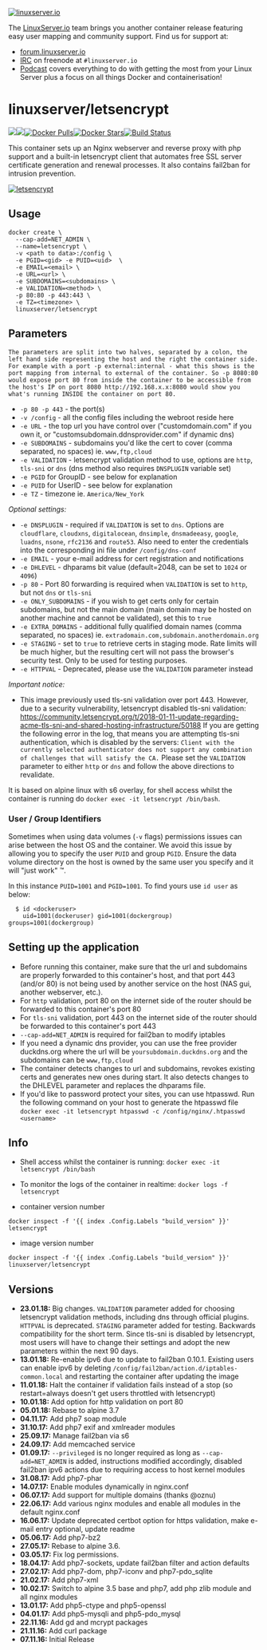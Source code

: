 [linuxserverurl]: https://linuxserver.io
[forumurl]: https://forum.linuxserver.io
[ircurl]: https://www.linuxserver.io/irc/
[podcasturl]: https://www.linuxserver.io/podcast/
[appurl]: https://letsencrypt.org/
[hub]: https://hub.docker.com/r/linuxserver/letsencrypt/

[![linuxserver.io](https://raw.githubusercontent.com/linuxserver/docker-templates/master/linuxserver.io/img/linuxserver_medium.png)][linuxserverurl]

The [LinuxServer.io][linuxserverurl] team brings you another container release featuring easy user mapping and community support. Find us for support at:
* [forum.linuxserver.io][forumurl]
* [IRC][ircurl] on freenode at `#linuxserver.io`
* [Podcast][podcasturl] covers everything to do with getting the most from your Linux Server plus a focus on all things Docker and containerisation!

# linuxserver/letsencrypt
[![](https://images.microbadger.com/badges/version/linuxserver/letsencrypt.svg)](https://microbadger.com/images/linuxserver/letsencrypt "Get your own version badge on microbadger.com")[![](https://images.microbadger.com/badges/image/linuxserver/letsencrypt.svg)](https://microbadger.com/images/linuxserver/letsencrypt "Get your own image badge on microbadger.com")[![Docker Pulls](https://img.shields.io/docker/pulls/linuxserver/letsencrypt.svg)][hub][![Docker Stars](https://img.shields.io/docker/stars/linuxserver/letsencrypt.svg)][hub][![Build Status](https://ci.linuxserver.io/buildStatus/icon?job=Docker-Builders/x86-64/x86-64-letsencrypt)](https://ci.linuxserver.io/job/Docker-Builders/job/x86-64/job/x86-64-letsencrypt/)

This container sets up an Nginx webserver and reverse proxy with php support and a built-in letsencrypt client that automates free SSL server certificate generation and renewal processes. It also contains fail2ban for intrusion prevention.

[![letsencrypt](https://raw.githubusercontent.com/linuxserver/docker-templates/master/linuxserver.io/img/le-logo-wide.png)][appurl]

## Usage

```
docker create \
  --cap-add=NET_ADMIN \
  --name=letsencrypt \
  -v <path to data>:/config \
  -e PGID=<gid> -e PUID=<uid>  \
  -e EMAIL=<email> \
  -e URL=<url> \
  -e SUBDOMAINS=<subdomains> \
  -e VALIDATION=<method> \
  -p 80:80 -p 443:443 \
  -e TZ=<timezone> \
  linuxserver/letsencrypt
```

## Parameters

`The parameters are split into two halves, separated by a colon, the left hand side representing the host and the right the container side. 
For example with a port -p external:internal - what this shows is the port mapping from internal to external of the container.
So -p 8080:80 would expose port 80 from inside the container to be accessible from the host's IP on port 8080
http://192.168.x.x:8080 would show you what's running INSIDE the container on port 80.`


* `-p 80 -p 443` - the port(s)
* `-v /config` - all the config files including the webroot reside here
* `-e URL` - the top url you have control over ("customdomain.com" if you own it, or "customsubdomain.ddnsprovider.com" if dynamic dns)
* `-e SUBDOMAINS` - subdomains you'd like the cert to cover (comma separated, no spaces) ie. `www,ftp,cloud`
* `-e VALIDATION` - letsencrypt validation method to use, options are `http`, `tls-sni` or `dns` (dns method also requires `DNSPLUGIN` variable set)
* `-e PGID` for GroupID - see below for explanation
* `-e PUID` for UserID - see below for explanation
* `-e TZ` - timezone ie. `America/New_York`  
  
_Optional settings:_
* `-e DNSPLUGIN` - required if `VALIDATION` is set to `dns`. Options are `cloudflare`, `cloudxns`, `digitalocean`, `dnsimple`, `dnsmadeeasy`, `google`, `luadns`, `nsone`, `rfc2136` and `route53`. Also need to enter the credentials into the corresponding ini file under `/config/dns-conf` 
* `-e EMAIL` - your e-mail address for cert registration and notifications
* `-e DHLEVEL` - dhparams bit value (default=2048, can be set to `1024` or `4096`)
* `-p 80` - Port 80 forwarding is required when `VALIDATION` is set to `http`, but not `dns` or `tls-sni`
* `-e ONLY_SUBDOMAINS` - if you wish to get certs only for certain subdomains, but not the main domain (main domain may be hosted on another machine and cannot be validated), set this to `true`
* `-e EXTRA_DOMAINS` - additional fully qualified domain names (comma separated, no spaces) ie. `extradomain.com,subdomain.anotherdomain.org`
* `-e STAGING` - set to `true` to retrieve certs in staging mode. Rate limits will be much higher, but the resulting cert will not pass the browser's security test. Only to be used for testing purposes.
* `-e HTTPVAL` - Deprecated, please use the `VALIDATION` parameter instead

_Important notice:_
* This image previously used tls-sni validation over port 443. However, due to a security vulnerability, letsencrypt disabled tls-sni validation: https://community.letsencrypt.org/t/2018-01-11-update-regarding-acme-tls-sni-and-shared-hosting-infrastructure/50188 If you are getting the following error in the log, that means you are attempting tls-sni authentication, which is disabled by the servers: `Client with the currently selected authenticator does not support any combination of challenges that will satisfy the CA.` Please set the `VALIDATION` parameter to either `http` or `dns` and follow the above directions to revalidate. 

It is based on alpine linux with s6 overlay, for shell access whilst the container is running do `docker exec -it letsencrypt /bin/bash`.

### User / Group Identifiers

Sometimes when using data volumes (`-v` flags) permissions issues can arise between the host OS and the container. We avoid this issue by allowing you to specify the user `PUID` and group `PGID`. Ensure the data volume directory on the host is owned by the same user you specify and it will "just work" ™.

In this instance `PUID=1001` and `PGID=1001`. To find yours use `id user` as below:

```
  $ id <dockeruser>
    uid=1001(dockeruser) gid=1001(dockergroup) groups=1001(dockergroup)
```

## Setting up the application

* Before running this container, make sure that the url and subdomains are properly forwarded to this container's host, and that port 443 (and/or 80) is not being used by another service on the host (NAS gui, another webserver, etc.).
* For `http` validation, port 80 on the internet side of the router should be forwarded to this container's port 80
* For `tls-sni` validation, port 443 on the internet side of the router should be forwarded to this container's port 443
* `--cap-add=NET_ADMIN` is required for fail2ban to modify iptables
* If you need a dynamic dns provider, you can use the free provider duckdns.org where the url will be `yoursubdomain.duckdns.org` and the subdomains can be `www,ftp,cloud`
* The container detects changes to url and subdomains, revokes existing certs and generates new ones during start. It also detects changes to the DHLEVEL parameter and replaces the dhparams file.
* If you'd like to password protect your sites, you can use htpasswd. Run the following command on your host to generate the htpasswd file `docker exec -it letsencrypt htpasswd -c /config/nginx/.htpasswd <username>`


## Info

* Shell access whilst the container is running: `docker exec -it letsencrypt /bin/bash`
* To monitor the logs of the container in realtime: `docker logs -f letsencrypt`

* container version number 

`docker inspect -f '{{ index .Config.Labels "build_version" }}' letsencrypt`

* image version number

`docker inspect -f '{{ index .Config.Labels "build_version" }}' linuxserver/letsencrypt`

## Versions

+ **23.01.18:** Big changes. `VALIDATION` parameter added for choosing letsencrypt validation methods, including dns through official plugins. `HTTPVAL` is deprecated. `STAGING` parameter added for testing. Backwards compatibility for the short term. Since tls-sni is disabled by letsencrypt, most users will have to change their settings and adopt the new parameters within the next 90 days.
+ **13.01.18:** Re-enable ipv6 due to update to fail2ban 0.10.1. Existing users can enable ipv6 by deleting `/config/fail2ban/action.d/iptables-common.local` and restarting the container after updating the image
+ **11.01.18:** Halt the container if validation fails instead of a stop (so restart=always doesn't get users throttled with letsencrypt)
+ **10.01.18:** Add option for http validation on port 80
+ **05.01.18:** Rebase to alpine 3.7
+ **04.11.17:** Add php7 soap module
+ **31.10.17:** Add php7 exif and xmlreader modules
+ **25.09.17:** Manage fail2ban via s6
+ **24.09.17:** Add memcached service
+ **01.09.17:** `--privileged` is no longer required as long as `--cap-add=NET_ADMIN` is added, instructions modified accordingly, disabled fail2ban ipv6 actions due to requiring access to host kernel modules
+ **31.08.17:** Add php7-phar
+ **14.07.17:** Enable modules dynamically in nginx.conf
+ **06.07.17:** Add support for multiple domains (thanks @oznu)
+ **22.06.17:** Add various nginx modules and enable all modules in the default nginx.conf
+ **16.06.17:** Update deprecated certbot option for https validation, make e-mail entry optional, update readme
+ **05.06.17:** Add php7-bz2
+ **27.05.17:** Rebase to alpine 3.6.
+ **03.05.17:** Fix log permissions.
+ **18.04.17:** Add php7-sockets, update fail2ban filter and action defaults
+ **27.02.17:** Add php7-dom, php7-iconv and php7-pdo_sqlite
+ **21.02.17:** Add php7-xml
+ **10.02.17:** Switch to alpine 3.5 base and php7, add php zlib module and all nginx modules
+ **13.01.17:** Add php5-ctype and php5-openssl
+ **04.01.17:** Add php5-mysqli and php5-pdo_mysql
+ **22.11.16:** Add gd and mcrypt packages
+ **21.11.16:** Add curl package
+ **07.11.16:** Initial Release
